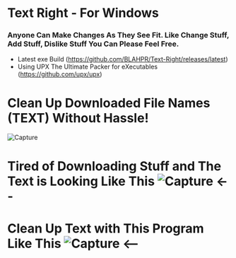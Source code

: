 # Text Right - For Windows
### Anyone Can Make Changes As They See Fit. Like Change Stuff, Add Stuff, Dislike Stuff You Can Please Feel Free.
* Latest exe Build (https://github.com/BLAHPR/Text-Right/releases/latest)
* Using UPX The Ultimate Packer for eXecutables (https://github.com/upx/upx)
# Clean Up Downloaded File Names (TEXT) Without Hassle!
![Capture](https://github.com/user-attachments/assets/45544c54-e033-46d5-b769-74460f07622d)

# Tired of Downloading Stuff and The Text is Looking Like This ![Capture](https://github.com/user-attachments/assets/42dc1d2c-08a0-404d-9ea9-9843327e0b1c)   <--
# Clean Up Text with This Program Like This ![Capture](https://github.com/user-attachments/assets/079a703c-869e-4173-8829-f3891beda395)   <--


